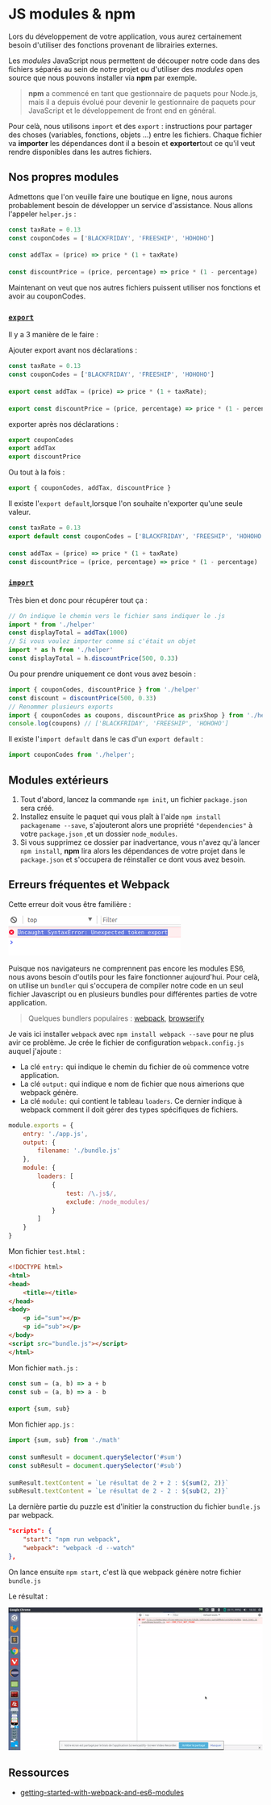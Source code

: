 # JS modules & npm

Lors du développement de votre application, vous aurez certainement besoin d'utiliser des fonctions provenant de librairies externes. 

Les _modules_ JavaScript nous permettent de découper notre code dans des fichiers séparés au sein de notre projet ou d'utiliser des _modules_ open source que nous pouvons installer via **npm** par exemple.

>**npm** a commencé en tant que gestionnaire de paquets pour Node.js, mais il a depuis évolué pour devenir le gestionnaire de paquets pour JavaScript et le développement de front end en général.

Pour celà,  nous utilisons `import` et des `export` : instructions pour partager des choses (variables, fonctions, objets ...) entre les fichiers. Chaque fichier va **importer** les dépendances dont il a besoin et **exporter**tout ce qu'il veut rendre disponibles dans les autres fichiers.


## Nos propres modules

Admettons que l'on veuille faire une boutique en ligne, nous aurons probablement besoin de développer un service d'assistance. Nous allons l'appeler `helper.js` :

```js
const taxRate = 0.13
const couponCodes = ['BLACKFRIDAY', 'FREESHIP', 'HOHOHO']

const addTax = (price) => price * (1 + taxRate)

const discountPrice = (price, percentage) => price * (1 - percentage)
```

Maintenant on veut que nos autres fichiers puissent utiliser nos fonctions et avoir au couponCodes.

### [`export`](https://developer.mozilla.org/fr/docs/Web/JavaScript/Reference/Instructions/export)

Il y a 3 manière de le faire :

Ajouter export avant nos déclarations :
```js
const taxRate = 0.13
const couponCodes = ['BLACKFRIDAY', 'FREESHIP', 'HOHOHO']

export const addTax = (price) => price * (1 + taxRate);

export const discountPrice = (price, percentage) => price * (1 - percentage);
```

exporter après nos déclarations :
```js
export couponCodes
export addTax
export discountPrice
```

Ou tout à la fois :
```js
export { couponCodes, addTax, discountPrice }
```

Il existe l'`export default`,lorsque l'on souhaite n'exporter qu'une seule valeur.

```js
const taxRate = 0.13
export default const couponCodes = ['BLACKFRIDAY', 'FREESHIP', 'HOHOHO']

const addTax = (price) => price * (1 + taxRate)
const discountPrice = (price, percentage) => price * (1 - percentage)
```

### [`import`](https://developer.mozilla.org/fr/docs/Web/JavaScript/Reference/Instructions/import)

Très bien et donc pour récupérer tout ça :

```js
// On indique le chemin vers le fichier sans indiquer le .js
import * from './helper'
const displayTotal = addTax(1000)
// Si vous voulez importer comme si c'était un objet 
import * as h from './helper'
const displayTotal = h.discountPrice(500, 0.33)
```

Ou pour prendre uniquement ce dont vous avez besoin :
```js
import { couponCodes, discountPrice } from './helper'
const discount = discountPrice(500, 0.33)
// Renommer plusieurs exports
import { couponCodes as coupons, discountPrice as prixShop } from './helper'
console.log(coupons) // ['BLACKFRIDAY', 'FREESHIP', 'HOHOHO']
```

Il existe l'`import default` dans le cas d'un `export default` :

```js
import couponCodes from './helper';
```

## Modules extérieurs

1. Tout d'abord, lancez la commande `npm init`, un fichier `package.json` sera créé. 
2. Installez ensuite le paquet qui vous plaît à l'aide `npm install packagename --save`,  s'ajouteront alors une propriété `"dependencies"` à votre `package.json` ,et un dossier `node_modules`. 
3. Si vous supprimez ce dossier par inadvertance, vous n'avez qu'à lancer `npm install`, **npm** lira alors les dépendances de votre projet dans le `package.json` et s'occupera de réinstaller ce dont vous avez besoin.

## Erreurs fréquentes et Webpack 

Cette erreur doit vous être familière :

![error](error.png)

Puisque nos navigateurs ne comprennent pas encore les modules ES6, nous avons besoin d'outils pour les faire fonctionner aujourd'hui. Pour celà, on utilise un `bundler` qui s'occupera de compiler notre code en un seul fichier Javascript ou en plusieurs bundles pour différentes parties de votre application. 

>Quelques bundlers populaires : [webpack](https://webpack.github.io/), [browserify](http://browserify.org/)

Je vais ici installer `webpack` avec `npm install webpack --save` pour ne plus avir ce problème. Je crée le fichier de configuration `webpack.config.js` auquel j'ajoute :
- La clé `entry:` qui indique le chemin du fichier de où commence votre application.
- La clé `output:` qui indique e nom de fichier que nous aimerions que webpack génère.
- La clé `module:` qui contient le tableau `loaders`. Ce dernier indique à webpack comment il doit gérer des types spécifiques de fichiers.

```js
module.exports = {
    entry: './app.js',
    output: {
        filename: './bundle.js'
    },
    module: {
        loaders: [
            {
                test: /\.js$/,
                exclude: /node_modules/
            }
        ]
    }
}
```

Mon fichier `test.html` :
```html
<!DOCTYPE html>
<html>
<head>
    <title></title>
</head>
<body>
    <p id="sum"></p>
    <p id="sub"></p>
</body>
<script src="bundle.js"></script>
</html>
```

Mon fichier `math.js` :
```js
const sum = (a, b) => a + b
const sub = (a, b) => a - b

export {sum, sub}
```

Mon fichier `app.js` :
```js
import {sum, sub} from './math'

const sumResult = document.querySelector('#sum')
const subResult = document.querySelector('#sub')

sumResult.textContent = `Le résultat de 2 + 2 : ${sum(2, 2)}`
subResult.textContent = `Le résultat de 2 - 2 : ${sub(2, 2)}`
```

La dernière partie du puzzle est d'initier la construction du fichier `bundle.js` par webpack. 

```json
"scripts": {
    "start": "npm run webpack",
    "webpack": "webpack -d --watch"
},
```

On lance ensuite `npm start`, c'est là que webpack génère notre fichier `bundle.js`

Le résultat :

![result](result.gif)

## Ressources 

- [getting-started-with-webpack-and-es6-modules](https://medium.com/@svinkle/getting-started-with-webpack-and-es6-modules-c465d053d988)


